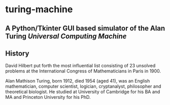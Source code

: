 # turing-machine

## A Python/Tkinter GUI based simulator of the Alan Turing *Universal Computing Machine*

## History

David Hilbert put forth the most influential list consisting of 23 unsolved problems at the International Congress of Mathematicians in Paris in 1900.

Alan Mathison Turing, born 1912, died 1954 (aged 41), was an English mathematician, computer scientist, logician, cryptanalyst, philosopher and theoretical biologist. He studied at University of Cambridge for his BA and MA and Princeton University for his PhD. 
